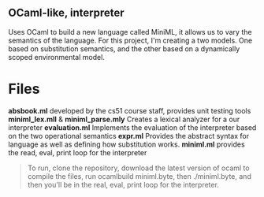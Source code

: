 ## OCaml-like, interpreter

Uses OCaml to build a new language called MiniML, it allows us to vary the semantics of the language. For this project, I'm creating a two models. One based on substitution semantics, and the other based on a dynamically scoped environmental model.

# Files
**absbook.ml** developed by the cs51 course staff, provides unit testing tools 
**miniml_lex.mll** & **miniml_parse.mly**  Creates a lexical analyzer for a our interpreter 
**evaluation.ml** Implements the evaluation of the interpreter based on the two operational semantics
**expr.ml** Provides the abstract syntax for language as well as defining how substitution works.
**miniml.ml** provides the read, eval, print loop for the interpreter

> To run, clone the repository, download the latest version of ocaml to compile the files, run ocamlbuild miniml.byte, then ./miniml.byte, and then you'll be in the real, eval, print loop for the interpreter.
